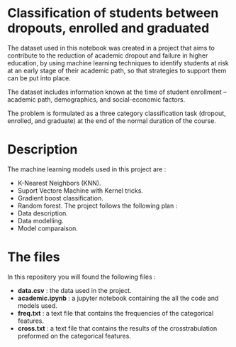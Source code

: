 # Classification of students between dropouts, enrolled and graduated
The dataset used in this notebook was created in a project that aims to contribute to the reduction of academic dropout and failure in higher education, by using machine learning techniques to identify students at risk at an early stage of their academic path, so that strategies to support them can be put into place.

The dataset includes information known at the time of student enrollment – academic path, demographics, and social-economic factors.

The problem is formulated as a three category classification task (dropout, enrolled, and graduate) at the end of the normal duration of the course.
# Description
The machine learning models used in this project are : 
- K-Nearest Neighbors (KNN).
- Suport Vectore Machine with Kernel tricks.
- Gradient boost classification.
- Random forest.
The project follows the following plan :
- Data description.
- Data modelling.
- Model comparaison.
# The files
In this repositery you will found the following files : 
- **data.csv** : the data used in the project.
- **academic.ipynb** : a jupyter notebook containing the all the code and models used.
- **freq.txt** : a text file that contains the frequencies of the categorical features.
- **cross.txt** : a text file that contains the results of the crosstrabulation preformed on the categorical features. 
